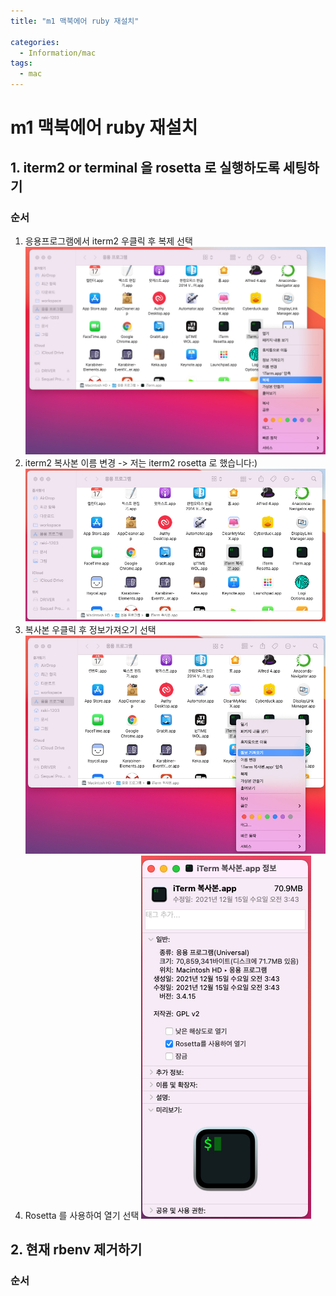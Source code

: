 ```yaml
---
title: "m1 맥북에어 ruby 재설치"

categories:
  - Information/mac
tags:
  - mac 
---
```


# m1 맥북에어 ruby 재설치

## 1. iterm2 or terminal 을 rosetta 로 실행하도록 세팅하기

### 순서
1. 응용프로그램에서 iterm2 우클릭 후 복제 선택
    ![](../../../assets/images/information/d538ad50.png)
2. iterm2 복사본 이름 변경 -> 저는 iterm2 rosetta 로 했습니다:)
    ![](../../../assets/images/information/99c4c51f.png)
3. 복사본 우클릭 후 정보가져오기 선택
    ![](../../../assets/images/information/31e62670.png)
4. Rosetta 를 사용하여 열기 선택
    ![](../../../assets/images/information/a3a8196d.png)

## 2. 현재 rbenv 제거하기

### 순서

